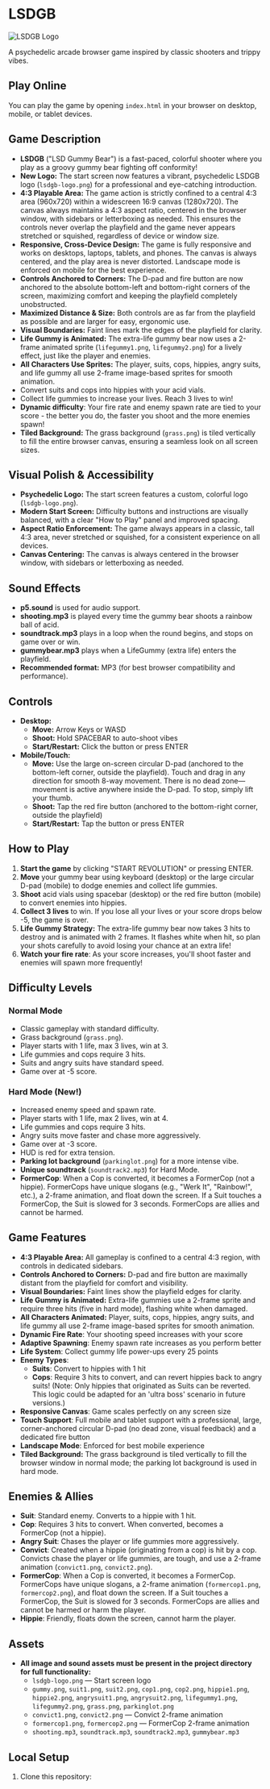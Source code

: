 # LSDGB

![LSDGB Logo](lsdgb-logo.png)

A psychedelic arcade browser game inspired by classic shooters and trippy vibes.

## Play Online
You can play the game by opening `index.html` in your browser on desktop, mobile, or tablet devices.

## Game Description
- **LSDGB** ("LSD Gummy Bear") is a fast-paced, colorful shooter where you play as a groovy gummy bear fighting off conformity!
- **New Logo:** The start screen now features a vibrant, psychedelic LSDGB logo (`lsdgb-logo.png`) for a professional and eye-catching introduction.
- **4:3 Playable Area:** The game action is strictly confined to a central 4:3 area (960x720) within a widescreen 16:9 canvas (1280x720). The canvas always maintains a 4:3 aspect ratio, centered in the browser window, with sidebars or letterboxing as needed. This ensures the controls never overlap the playfield and the game never appears stretched or squished, regardless of device or window size.
- **Responsive, Cross-Device Design:** The game is fully responsive and works on desktops, laptops, tablets, and phones. The canvas is always centered, and the play area is never distorted. Landscape mode is enforced on mobile for the best experience.
- **Controls Anchored to Corners:** The D-pad and fire button are now anchored to the absolute bottom-left and bottom-right corners of the screen, maximizing comfort and keeping the playfield completely unobstructed.
- **Maximized Distance & Size:** Both controls are as far from the playfield as possible and are larger for easy, ergonomic use.
- **Visual Boundaries:** Faint lines mark the edges of the playfield for clarity.
- **Life Gummy is Animated:** The extra-life gummy bear now uses a 2-frame animated sprite (`lifegummy1.png`, `lifegummy2.png`) for a lively effect, just like the player and enemies.
- **All Characters Use Sprites:** The player, suits, cops, hippies, angry suits, and life gummy all use 2-frame image-based sprites for smooth animation.
- Convert suits and cops into hippies with your acid vials.
- Collect life gummies to increase your lives. Reach 3 lives to win!
- **Dynamic difficulty**: Your fire rate and enemy spawn rate are tied to your score - the better you do, the faster you shoot and the more enemies spawn!
- **Tiled Background:** The grass background (`grass.png`) is tiled vertically to fill the entire browser canvas, ensuring a seamless look on all screen sizes.

## Visual Polish & Accessibility
- **Psychedelic Logo:** The start screen features a custom, colorful logo (`lsdgb-logo.png`).
- **Modern Start Screen:** Difficulty buttons and instructions are visually balanced, with a clear "How to Play" panel and improved spacing.
- **Aspect Ratio Enforcement:** The game always appears in a classic, tall 4:3 area, never stretched or squished, for a consistent experience on all devices.
- **Canvas Centering:** The canvas is always centered in the browser window, with sidebars or letterboxing as needed.

## Sound Effects
- **p5.sound** is used for audio support.
- **shooting.mp3** is played every time the gummy bear shoots a rainbow ball of acid.
- **soundtrack.mp3** plays in a loop when the round begins, and stops on game over or win.
- **gummybear.mp3** plays when a LifeGummy (extra life) enters the playfield.
- **Recommended format:** MP3 (for best browser compatibility and performance).

## Controls
- **Desktop:**
  - **Move:** Arrow Keys or WASD
  - **Shoot:** Hold SPACEBAR to auto-shoot vibes
  - **Start/Restart:** Click the button or press ENTER
- **Mobile/Touch:**
  - **Move:** Use the large on-screen circular D-pad (anchored to the bottom-left corner, outside the playfield). Touch and drag in any direction for smooth 8-way movement. There is no dead zone—movement is active anywhere inside the D-pad. To stop, simply lift your thumb.
  - **Shoot:** Tap the red fire button (anchored to the bottom-right corner, outside the playfield)
  - **Start/Restart:** Tap the button or press ENTER

## How to Play
1. **Start the game** by clicking "START REVOLUTION" or pressing ENTER.
2. **Move** your gummy bear using keyboard (desktop) or the large circular D-pad (mobile) to dodge enemies and collect life gummies.
3. **Shoot** acid vials using spacebar (desktop) or the red fire button (mobile) to convert enemies into hippies.
4. **Collect 3 lives** to win. If you lose all your lives or your score drops below -5, the game is over.
5. **Life Gummy Strategy:** The extra-life gummy bear now takes 3 hits to destroy and is animated with 2 frames. It flashes white when hit, so plan your shots carefully to avoid losing your chance at an extra life!
6. **Watch your fire rate**: As your score increases, you'll shoot faster and enemies will spawn more frequently!

## Difficulty Levels

### Normal Mode
- Classic gameplay with standard difficulty.
- Grass background (`grass.png`).
- Player starts with 1 life, max 3 lives, win at 3.
- Life gummies and cops require 3 hits.
- Suits and angry suits have standard speed.
- Game over at -5 score.

### Hard Mode (New!)
- Increased enemy speed and spawn rate.
- Player starts with 1 life, max 2 lives, win at 4.
- Life gummies and cops require 3 hits.
- Angry suits move faster and chase more aggressively.
- Game over at -3 score.
- HUD is red for extra tension.
- **Parking lot background** (`parkinglot.png`) for a more intense vibe.
- **Unique soundtrack** (`soundtrack2.mp3`) for Hard Mode.
- **FormerCop**: When a Cop is converted, it becomes a FormerCop (not a hippie). FormerCops have unique slogans (e.g., "Werk It", "Rainbow!", etc.), a 2-frame animation, and float down the screen. If a Suit touches a FormerCop, the Suit is slowed for 3 seconds. FormerCops are allies and cannot be harmed.

## Game Features
- **4:3 Playable Area:** All gameplay is confined to a central 4:3 region, with controls in dedicated sidebars.
- **Controls Anchored to Corners:** D-pad and fire button are maximally distant from the playfield for comfort and visibility.
- **Visual Boundaries:** Faint lines show the playfield edges for clarity.
- **Life Gummy is Animated:** Extra-life gummies use a 2-frame sprite and require three hits (five in hard mode), flashing white when damaged.
- **All Characters Animated:** Player, suits, cops, hippies, angry suits, and life gummy all use 2-frame image-based sprites for smooth animation.
- **Dynamic Fire Rate**: Your shooting speed increases with your score
- **Adaptive Spawning**: Enemy spawn rate increases as you perform better
- **Life System**: Collect gummy life power-ups every 25 points
- **Enemy Types**: 
  - **Suits**: Convert to hippies with 1 hit
  - **Cops**: Require 3 hits to convert, and can revert hippies back to angry suits! (Note: Only hippies that originated as Suits can be reverted. This logic could be adapted for an 'ultra boss' scenario in future versions.)
- **Responsive Canvas**: Game scales perfectly on any screen size
- **Touch Support**: Full mobile and tablet support with a professional, large, corner-anchored circular D-pad (no dead zone, visual feedback) and a dedicated fire button
- **Landscape Mode**: Enforced for best mobile experience
- **Tiled Background:** The grass background is tiled vertically to fill the browser window in normal mode; the parking lot background is used in hard mode.

## Enemies & Allies
- **Suit**: Standard enemy. Converts to a hippie with 1 hit.
- **Cop**: Requires 3 hits to convert. When converted, becomes a FormerCop (not a hippie).
- **Angry Suit**: Chases the player or life gummies more aggressively.
- **Convict**: Created when a hippie (originating from a cop) is hit by a cop. Convicts chase the player or life gummies, are tough, and use a 2-frame animation (`convict1.png`, `convict2.png`).
- **FormerCop**: When a Cop is converted, it becomes a FormerCop. FormerCops have unique slogans, a 2-frame animation (`formercop1.png`, `formercop2.png`), and float down the screen. If a Suit touches a FormerCop, the Suit is slowed for 3 seconds. FormerCops are allies and cannot be harmed or harm the player.
- **Hippie**: Friendly, floats down the screen, cannot harm the player.

## Assets
- **All image and sound assets must be present in the project directory for full functionality:**
  - `lsdgb-logo.png` — Start screen logo
  - `gummy.png`, `suit1.png`, `suit2.png`, `cop1.png`, `cop2.png`, `hippie1.png`, `hippie2.png`, `angrysuit1.png`, `angrysuit2.png`, `lifegummy1.png`, `lifegummy2.png`, `grass.png`, `parkinglot.png`
  - `convict1.png`, `convict2.png` — Convict 2-frame animation
  - `formercop1.png`, `formercop2.png` — FormerCop 2-frame animation
  - `shooting.mp3`, `soundtrack.mp3`, `soundtrack2.mp3`, `gummybear.mp3`

## Local Setup
1. Clone this repository:
   ```